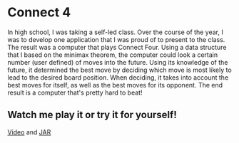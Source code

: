# Connect 4
In high school, I was taking a self-led class. Over the course of the year, I was to develop one application that I was proud of to present to the class. The result was a computer that plays Connect Four. Using a data structure that I based on the minimax theorem, the computer could look a certain number (user defined) of moves into the future. Using its knowledge of the future, it determined the best move by deciding which move is most likely to lead to the desired board position. When deciding, it takes into account the best moves for itself, as well as the best moves for its opponent. The end result is a computer that's pretty hard to beat!

## Watch me play it or try it for yourself!
[Video](https://youtu.be/QrpilHJsj74) and
[JAR](https://github.com/mknutsen/Connect_4/releases/download/v1.0/ConnectFourAIMaxKnutsen.jar)
